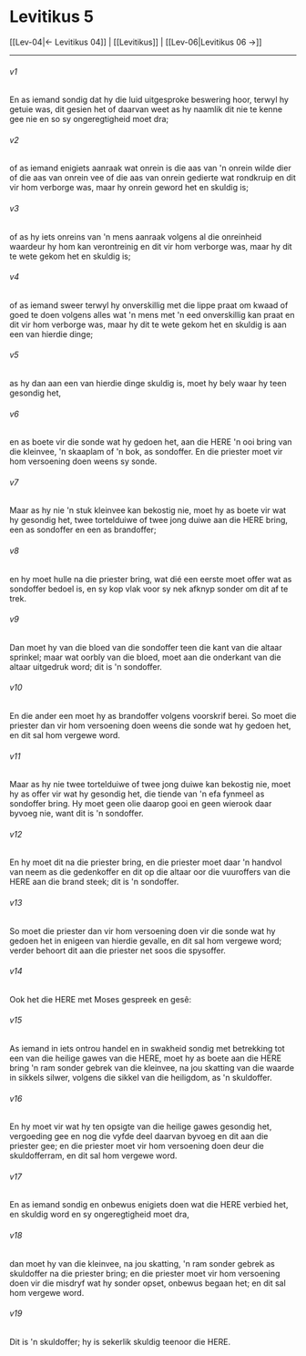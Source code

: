# Levitikus 5

[[Lev-04|← Levitikus 04]] | [[Levitikus]] | [[Lev-06|Levitikus 06 →]]
***

###### v1
En as iemand sondig dat hy die luid uitgesproke beswering hoor, terwyl hy getuie was, dit gesien het of daarvan weet as hy naamlik dit nie te kenne gee nie en so sy ongeregtigheid moet dra; 
###### v2
of as iemand enigiets aanraak wat onrein is die aas van 'n onrein wilde dier of die aas van onrein vee of die aas van onrein gedierte wat rondkruip en dit vir hom verborge was, maar hy onrein geword het en skuldig is; 
###### v3
of as hy iets onreins van 'n mens aanraak volgens al die onreinheid waardeur hy hom kan verontreinig en dit vir hom verborge was, maar hy dit te wete gekom het en skuldig is; 
###### v4
of as iemand sweer terwyl hy onverskillig met die lippe praat om kwaad of goed te doen volgens alles wat 'n mens met 'n eed onverskillig kan praat en dit vir hom verborge was, maar hy dit te wete gekom het en skuldig is aan een van hierdie dinge; 
###### v5
as hy dan aan een van hierdie dinge skuldig is, moet hy bely waar hy teen gesondig het, 
###### v6
en as boete vir die sonde wat hy gedoen het, aan die HERE 'n ooi bring van die kleinvee, 'n skaaplam of 'n bok, as sondoffer. En die priester moet vir hom versoening doen weens sy sonde. 
###### v7
Maar as hy nie 'n stuk kleinvee kan bekostig nie, moet hy as boete vir wat hy gesondig het, twee tortelduiwe of twee jong duiwe aan die HERE bring, een as sondoffer en een as brandoffer; 
###### v8
en hy moet hulle na die priester bring, wat dié een eerste moet offer wat as sondoffer bedoel is, en sy kop vlak voor sy nek afknyp sonder om dit af te trek. 
###### v9
Dan moet hy van die bloed van die sondoffer teen die kant van die altaar sprinkel; maar wat oorbly van die bloed, moet aan die onderkant van die altaar uitgedruk word; dit is 'n sondoffer. 
###### v10
En die ander een moet hy as brandoffer volgens voorskrif berei. So moet die priester dan vir hom versoening doen weens die sonde wat hy gedoen het, en dit sal hom vergewe word. 
###### v11
Maar as hy nie twee tortelduiwe of twee jong duiwe kan bekostig nie, moet hy as offer vir wat hy gesondig het, die tiende van 'n efa fynmeel as sondoffer bring. Hy moet geen olie daarop gooi en geen wierook daar byvoeg nie, want dit is 'n sondoffer. 
###### v12
En hy moet dit na die priester bring, en die priester moet daar 'n handvol van neem as die gedenkoffer en dit op die altaar oor die vuuroffers van die HERE aan die brand steek; dit is 'n sondoffer. 
###### v13
So moet die priester dan vir hom versoening doen vir die sonde wat hy gedoen het in enigeen van hierdie gevalle, en dit sal hom vergewe word; verder behoort dit aan die priester net soos die spysoffer. 
###### v14
Ook het die HERE met Moses gespreek en gesê: 
###### v15
As iemand in iets ontrou handel en in swakheid sondig met betrekking tot een van die heilige gawes van die HERE, moet hy as boete aan die HERE bring 'n ram sonder gebrek van die kleinvee, na jou skatting van die waarde in sikkels silwer, volgens die sikkel van die heiligdom, as 'n skuldoffer. 
###### v16
En hy moet vir wat hy ten opsigte van die heilige gawes gesondig het, vergoeding gee en nog die vyfde deel daarvan byvoeg en dit aan die priester gee; en die priester moet vir hom versoening doen deur die skuldofferram, en dit sal hom vergewe word. 
###### v17
En as iemand sondig en onbewus enigiets doen wat die HERE verbied het, en skuldig word en sy ongeregtigheid moet dra, 
###### v18
dan moet hy van die kleinvee, na jou skatting, 'n ram sonder gebrek as skuldoffer na die priester bring; en die priester moet vir hom versoening doen vir die misdryf wat hy sonder opset, onbewus begaan het; en dit sal hom vergewe word. 
###### v19
Dit is 'n skuldoffer; hy is sekerlik skuldig teenoor die HERE. 
